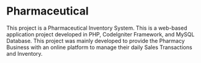 # Pharmaceutical
This project is a Pharmaceutical Inventory System. This is a web-based application project developed in PHP, CodeIgniter Framework, and MySQL Database. This project was mainly developed to provide the Pharmacy Business with an online platform to manage their daily Sales Transactions and Inventory. 
